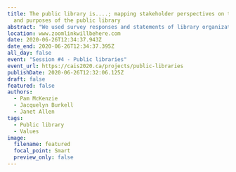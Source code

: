 ```yaml
---
title: The public library is....; mapping stakeholder perspectives on the values
  and purposes of the public library
abstract: "We used survey responses and statements of library organizations to create a corpus of items describing the value of public libraries.  A sample of public library users and staff from the province of Ontario individually sorted these statements into groups and labelled the groups, and rated each statement with respect to its general importance, its centrality to the mission of the public library, and its uniqueness to the public library.  We used GroupWisdom™ software to analyze individual responses into an overall concept map and to identify differences in patterns across different participant groups."
location: www.zoomlinkwillbehere.com
date: 2020-06-26T12:34:37.943Z
date_end: 2020-06-26T12:34:37.395Z
all_day: false
event: "Session #4 - Public libraries"
event_url: https://cais2020.ca/projects/public-libraries
publishDate: 2020-06-26T12:32:06.125Z
draft: false
featured: false
authors:
  - Pam McKenzie
  - Jacquelyn Burkell
  - Janet Allen
tags:
  - Public library
  - Values
image:
  filename: featured
  focal_point: Smart
  preview_only: false
---
```

